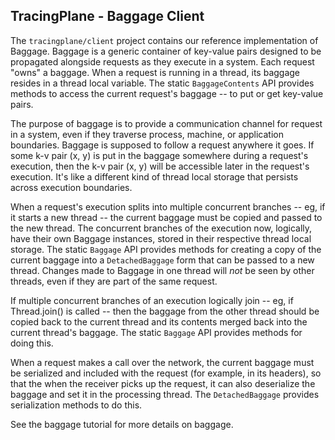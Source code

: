 ## TracingPlane - Baggage Client

The `tracingplane/client` project contains our reference implementation of Baggage.  Baggage is a generic container of key-value pairs designed to be propagated alongside requests as they execute in a system.  Each request "owns" a baggage.  When a request is running in a thread, its baggage resides in a thread local variable.  The static `BaggageContents` API provides methods to access the current request's baggage -- to put or get key-value pairs.

The purpose of baggage is to provide a communication channel for request in a system, even if they traverse process, machine, or application boundaries.  Baggage is supposed to follow a request anywhere it goes.  If some k-v pair (x, y) is put in the baggage somewhere during a request's execution, then the k-v pair (x, y) will be accessible later in the request's execution.  It's like a different kind of thread local storage that persists across execution boundaries.

When a request's execution splits into multiple concurrent branches -- eg, if it starts a new thread -- the current baggage must be copied and passed to the new thread.  The concurrent branches of the execution now, logically, have their own Baggage instances, stored in their respective thread local storage.  The static `Baggage` API provides methods for creating a copy of the current baggage into a `DetachedBaggage` form that can be passed to a new thread.  Changes made to Baggage in one thread will *not* be seen by other threads, even if they are part of the same request.

If multiple concurrent branches of an execution logically join -- eg, if Thread.join() is called -- then the baggage from the other thread should be copied back to the current thread and its contents merged back into the current thread's baggage.  The static `Baggage` API provides methods for doing this.

When a request makes a call over the network, the current baggage must be serialized and included with the request (for example, in its headers), so that the when the receiver picks up the request, it can also deserialize the baggage and set it in the processing thread.  The `DetachedBaggage` provides serialization methods to do this.

See the baggage tutorial for more details on baggage.